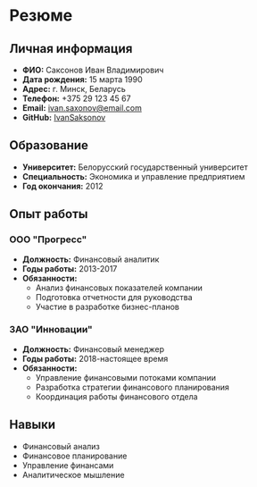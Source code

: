 # Резюме

## Личная информация
- **ФИО:** Саксонов Иван Владимирович
- **Дата рождения:** 15 марта 1990
- **Адрес:** г. Минск, Беларусь
- **Телефон:** +375 29 123 45 67
- **Email:** ivan.saxonov@email.com
- **GitHub:** [IvanSaksonov](https://IvanSaksonov.github.io/rsschool-cv/cv)

## Образование
- **Университет:** Белорусский государственный университет
- **Специальность:** Экономика и управление предприятием
- **Год окончания:** 2012

## Опыт работы
### ООО "Прогресс"
- **Должность:** Финансовый аналитик
- **Годы работы:** 2013-2017
- **Обязанности:** 
  - Анализ финансовых показателей компании
  - Подготовка отчетности для руководства
  - Участие в разработке бизнес-планов

### ЗАО "Инновации"
- **Должность:** Финансовый менеджер
- **Годы работы:** 2018-настоящее время
- **Обязанности:** 
  - Управление финансовыми потоками компании
  - Разработка стратегии финансового планирования
  - Координация работы финансового отдела

## Навыки
- Финансовый анализ
- Финансовое планирование
- Управление финансами
- Аналитическое мышление